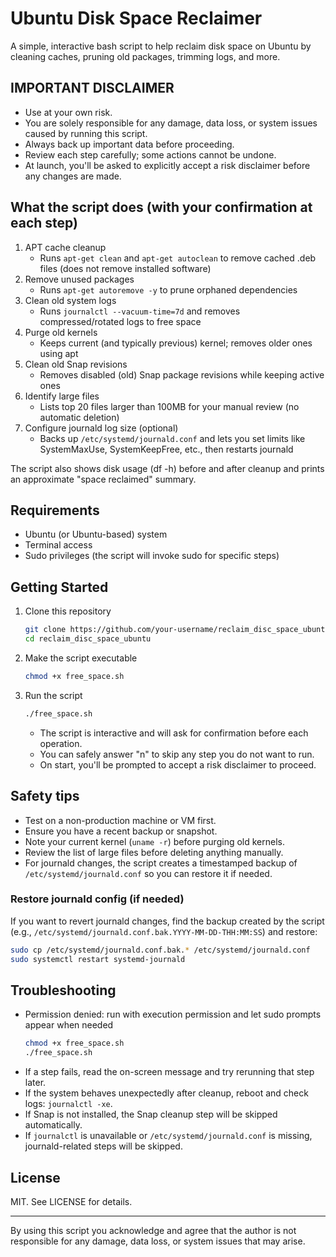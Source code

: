 # Ubuntu Disk Space Reclaimer

A simple, interactive bash script to help reclaim disk space on Ubuntu by cleaning caches, pruning old packages, trimming logs, and more.

## IMPORTANT DISCLAIMER

- Use at your own risk.
- You are solely responsible for any damage, data loss, or system issues caused by running this script.
- Always back up important data before proceeding.
- Review each step carefully; some actions cannot be undone.
- At launch, you'll be asked to explicitly accept a risk disclaimer before any changes are made.

## What the script does (with your confirmation at each step)

1. APT cache cleanup
   - Runs `apt-get clean` and `apt-get autoclean` to remove cached .deb files (does not remove installed software)
2. Remove unused packages
   - Runs `apt-get autoremove -y` to prune orphaned dependencies
3. Clean old system logs
   - Runs `journalctl --vacuum-time=7d` and removes compressed/rotated logs to free space
4. Purge old kernels
   - Keeps current (and typically previous) kernel; removes older ones using apt
5. Clean old Snap revisions
   - Removes disabled (old) Snap package revisions while keeping active ones
6. Identify large files
   - Lists top 20 files larger than 100MB for your manual review (no automatic deletion)
7. Configure journald log size (optional)
   - Backs up `/etc/systemd/journald.conf` and lets you set limits like SystemMaxUse, SystemKeepFree, etc., then restarts journald

The script also shows disk usage (df -h) before and after cleanup and prints an approximate "space reclaimed" summary.

## Requirements

- Ubuntu (or Ubuntu-based) system
- Terminal access
- Sudo privileges (the script will invoke sudo for specific steps)

## Getting Started

1. Clone this repository
   ```bash
   git clone https://github.com/your-username/reclaim_disc_space_ubuntu.git
   cd reclaim_disc_space_ubuntu
   ```

2. Make the script executable
   ```bash
   chmod +x free_space.sh
   ```

3. Run the script
   ```bash
   ./free_space.sh
   ```
   - The script is interactive and will ask for confirmation before each operation.
   - You can safely answer "n" to skip any step you do not want to run.
   - On start, you'll be prompted to accept a risk disclaimer to proceed.

## Safety tips

- Test on a non-production machine or VM first.
- Ensure you have a recent backup or snapshot.
- Note your current kernel (`uname -r`) before purging old kernels.
- Review the list of large files before deleting anything manually.
- For journald changes, the script creates a timestamped backup of `/etc/systemd/journald.conf` so you can restore it if needed.

### Restore journald config (if needed)

If you want to revert journald changes, find the backup created by the script (e.g., `/etc/systemd/journald.conf.bak.YYYY-MM-DD-THH:MM:SS`) and restore:
```bash
sudo cp /etc/systemd/journald.conf.bak.* /etc/systemd/journald.conf
sudo systemctl restart systemd-journald
```

## Troubleshooting

- Permission denied: run with execution permission and let sudo prompts appear when needed
  ```bash
  chmod +x free_space.sh
  ./free_space.sh
  ```
- If a step fails, read the on-screen message and try rerunning that step later.
- If the system behaves unexpectedly after cleanup, reboot and check logs: `journalctl -xe`.
- If Snap is not installed, the Snap cleanup step will be skipped automatically.
- If `journalctl` is unavailable or `/etc/systemd/journald.conf` is missing, journald-related steps will be skipped.

## License

MIT. See LICENSE for details.

---

By using this script you acknowledge and agree that the author is not responsible for any damage, data loss, or system issues that may arise.